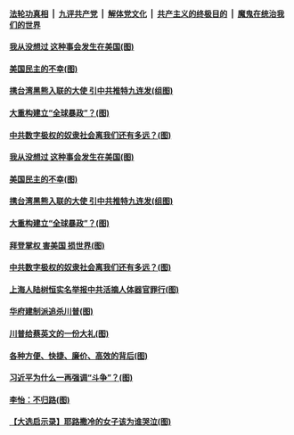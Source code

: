 ####  [法轮功真相](../../../../basic/blob/master/README.md?t=01180731) &nbsp;|&nbsp; [九评共产党](../../../../9ping.md/blob/master/README.md?t=01180731) &nbsp;|&nbsp; [解体党文化](../../../../jtdwh.md/blob/master/README.md?t=01180731)  &nbsp;|&nbsp; [共产主义的终极目的](../../../../gczydzjmd.md/blob/master/README.md?t=01180731) &nbsp;|&nbsp; [魔鬼在统治我们的世界](../../../../mgztzwmdsj.md/blob/master/README.md?t=01180731) 

#### [我从没想过 这种事会发生在美国(图)](../pages/p4/959442.md?t=01180731) 


#### [美国民主的不幸(图)](../pages/p4/959336.md?t=01180731) 

#### [携台湾黑熊入联的大使 引中共推特九连发(组图)](../pages/p4/959372.md?t=01180731) 

#### [大重构建立“全球暴政”？(图)](../pages/p4/959328.md?t=01180731) 

#### [中共数字极权的奴隶社会离我们还有多远？(图)](../pages/p4/959378.md?t=01180731) 

#### [我从没想过 这种事会发生在美国(图)](../pages/p4/959442.md?t=01180731) 






#### [美国民主的不幸(图)](../pages/p4/959336.md?t=01180731) 

#### [携台湾黑熊入联的大使 引中共推特九连发(组图)](../pages/p4/959372.md?t=01180731) 

#### [大重构建立“全球暴政”？(图)](../pages/p4/959328.md?t=01180731) 

#### [拜登掌权 害美国 损世界(图)](../pages/p4/959322.md?t=01180731) 

#### [中共数字极权的奴隶社会离我们还有多远？(图)](../pages/p4/959378.md?t=01180731) 

#### [上海人陆树恒实名举报中共活摘人体器官罪行(图)](../pages/p4/959348.md?t=01180731) 

#### [华府建制派追杀川普(图)](../pages/p4/959277.md?t=01180731) 

#### [川普给蔡英文的一份大礼(图)](../pages/p4/959279.md?t=01180731) 

#### [各种方便、快捷、廉价、高效的背后(图)](../pages/p4/959276.md?t=01180731) 

#### [习近平为什么一再强调“斗争”？(图)](../pages/p4/959280.md?t=01180731) 

#### [李怡：不归路(图)](../pages/p4/959274.md?t=01180731) 

#### [【大选启示录】耶路撒冷的女子该为谁哭泣(图)](../pages/p4/958510.md?t=01180731) 




